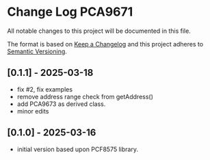 # Change Log PCA9671

All notable changes to this project will be documented in this file.

The format is based on [Keep a Changelog](http://keepachangelog.com/)
and this project adheres to [Semantic Versioning](http://semver.org/).


## [0.1.1] - 2025-03-18

- fix #2, fix examples
- remove address range check from getAddress()
- add PCA9673 as derived class.
- minor edits


## [0.1.0] - 2025-03-16

- initial version based upon PCF8575 library.



